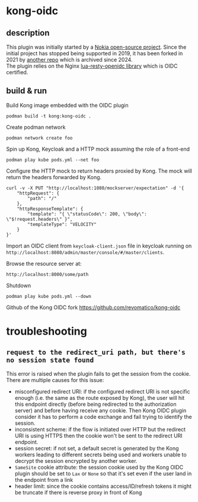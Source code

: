 # kong-oidc
## description
This plugin was initially started by a [Nokia open-source project](https://github.com/nokia/kong-oidc). Since the initial project has stopped being supported in 2019, it has been forked in 2021 by [another repo](https://github.com/revomatico/kong-oidc) which is archived since 2024.  
The plugin relies on the Nginx [lua-resty-openidc library](https://github.com/zmartzone/lua-resty-openidc) which is OIDC certified.

## build & run
Build Kong image embedded with the OIDC plugin
```
podman build -t kong:kong-oidc .
```

Create podman network
```
podman network create foo
```

Spin up Kong, Keycloak and a HTTP mock assuming the role of a front-end
```
podman play kube pods.yml --net foo
```

Configure the HTTP mock to return headers proxied by Kong. The mock will return the headers forwarded by Kong.
```
curl -v -X PUT "http://localhost:1080/mockserver/expectation" -d '{
    "httpRequest": {
        "path": "/"
    },
    "httpResponseTemplate": {
        "template": "{ \"statusCode\": 200, \"body\": \"$!request.headers\" }",
        "templateType": "VELOCITY"
    }
}'
```

Import an OIDC client from `keycloak-client.json` file in keycloak running on `http://localhost:8080/admin/master/console/#/master/clients`.  

Browse the resource server at:
```
http://localhost:8000/some/path
```

Shutdown
```
podman play kube pods.yml --down
```

Github of the Kong OIDC fork https://github.com/revomatico/kong-oidc

# troubleshooting
## `request to the redirect_uri path, but there's no session state found`
This error is raised when the plugin fails to get the session from the cookie.  
There are multiple causes for this issue:
- misconfigured redirect URI: if the configured redirect URI is not specific enough (i.e. the same as the route exposed by Kong), the user will hit this endpoint directly (before being redirected to the authorization server) and before having receive any cookie. Then Kong OIDC plugin consider it has to perform a code exchange and fail trying to identify the session.
- inconsistent scheme: if the flow is initiated over HTTP but the redirect URI is using HTTPS then the cookie won't be sent to the redirect URI endpoint.
- session secret: if not set, a default secret is generated by the Kong workers leading to different secrets being used and workers unable to decrypt the session encrypted by another worker.
- `SameSite` cookie attribute: the session cookie used by the Kong OIDC plugin should be set to `Lax` or `None` so that it's set even if the user land in the endpoint from a link
- header limit: since the cookie contains access/ID/refresh tokens it might be truncate if there is reverse proxy in front of Kong
